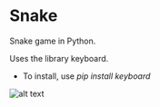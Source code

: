 # Snake
Snake game in Python.

Uses the library keyboard.
*   To install, use *pip install keyboard*


![alt text](https://github.com/eaperches/Snake/blob/image.jpg?raw=true)
